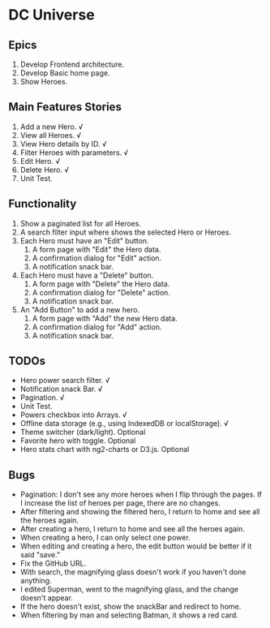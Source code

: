 # DC Universe

## Epics

1. Develop Frontend architecture.
2. Develop Basic home page.
3. Show Heroes.

## Main Features Stories

1. Add a new Hero. √
2. View all Heroes. √
3. View Hero details by ID. √
4. Filter Heroes with parameters. √
5. Edit Hero. √
6. Delete Hero. √
7. Unit Test.

## Functionality

1. Show a paginated list for all Heroes.
2. A search filter input where shows the selected Hero or Heroes.
3. Each Hero must have an "Edit" button.
   1. A form page with "Edit" the Hero data.
   2. A confirmation dialog for "Edit" action.
   3. A notification snack bar.
4. Each Hero must have a "Delete" button.
   1. A form page with "Delete" the Hero data.
   2. A confirmation dialog for "Delete" action.
   3. A notification snack bar.
5. An "Add Button" to add a new hero.
   1. A form page with "Add" the new Hero data.
   2. A confirmation dialog for "Add" action.
   3. A notification snack bar.

## TODOs

- Hero power search filter. √
- Notification snack Bar. √
- Pagination. √
- Unit Test.
- Powers checkbox into Arrays. √
- Offline data storage (e.g., using IndexedDB or localStorage). √
- Theme switcher (dark/light). Optional
- Favorite hero with toggle. Optional
- Hero stats chart with ng2-charts or D3.js. Optional

## Bugs

- Pagination: I don't see any more heroes when I flip through the pages. If I increase the list of heroes per page, there are no changes.
- After filtering and showing the filtered hero, I return to home and see all the heroes again.
- After creating a hero, I return to home and see all the heroes again.
- When creating a hero, I can only select one power.
- When editing and creating a hero, the edit button would be better if it said "save."
- Fix the GitHub URL.
- With search, the magnifying glass doesn't work if you haven't done anything.
- I edited Superman, went to the magnifying glass, and the change doesn't appear.
- If the hero doesn't exist, show the snackBar and redirect to home.
- When filtering by man and selecting Batman, it shows a red card.
